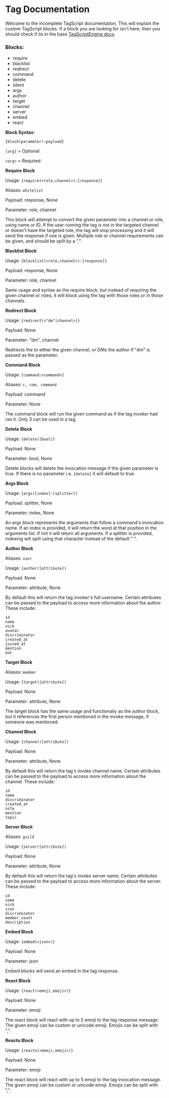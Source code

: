 # **Tag Documentation**

Welcome to the incomplete TagScript documentation. This will explain the custom TagScript blocks. If a block you are looking for isn't here, then you should check if its in the base [TagScriptEngine docs](https://github.com/JonSnowbd/TagScript).

### **Blocks:**
- require
- blacklist
- redirect
- command
- delete
- silent
- args
- author
- target
- channel
- server
- embed
- react

**Block Syntax:**

`{block(parameter):payload}`

`[arg]` = Optional

`<arg>` = Required

**Require Block**

Usage: `{require(<role,channel>):[response]}`

Aliases: `whitelist`

Payload: response, None

Parameter: role, channel

This block will attempt to convert the given parameter into a channel or role, using name or ID. If the user running the tag is not in the targeted channel or doesn't have the targeted role, the tag will stop processing and it will send the response if one is given. Multiple role or channel requirements can be given, and should be split by a ",".

**Blacklist Block**

Usage: `{blacklist(<role,channel>):[response]}`

Payload: response, None

Parameter: role, channel

Same usage and syntax as the require block, but instead of requiring the given channel or roles, it will block using the tag with those roles or in those channels.

**Redirect Block**

Usage: `{redirect(<"dm"|channel>)}`

Payload: None

Parameter: "dm", channel

Redirects the to either the given channel, or DMs the author if "dm" is passed as the parameter.

**Command Block**

Usage: `{command:<command>}`

Aliases: `c, com, command`

Payload: command

Parameter: None

The command block will run the given command as if the tag invoker had ran it. Only 3 can be used in a tag.


**Delete Block**

Usage: `{delete([bool])`

Payload: None

Parameter: bool, None

Delete blocks will delete the invocation message if the given parameter is true. If there is no parameter i.e. `{delete}` it will default to true.

**Args Block**

Usage: `{args([index]:[splitter])`

Payload: splitter, None

Parameter: index, None

An args block represents the arguments that follow a command's invocation name. If an index is provided, it will return the word at that position in the arguments list. If not it will return all arguments. If a splitter is provided, indexing will split using that character instead of the default " ".


**Author Block**

Aliases: `user`

Usage: `{author([attribute])`

Payload: None

Parameter: attribute, None

By default this will return the tag invoker's full username. Certain attributes can be passed to the payload to access more information about the author. These include:

```
id
name
nick
avatar
discriminator
created_at
joined_at
mention
bot
```


**Target Block**

Aliases: `member`

Usage: `{target([attribute])`

Payload: None

Parameter: attribute, None

The target block has the same usage and functionaliy as the author block, but it references the first person mentioned in the invoke message, if someone was mentioned.


**Channel Block**

Usage: `{channel([attribute])`

Payload: None

Parameter: attribute, None

By default this will return the tag's invoke channel name. Certain attributes can be passed to the payload to access more information about the channel. These include:

```
id
name
discriminator
created_at
nsfw
mention
topic
```


**Server Block**

Aliases: `guild`

Usage: `{server([attribute])`

Payload: None

Parameter: attribute, None

By default this will return the tag's invoke server name. Certain attributes can be passed to the payload to access more information about the server. These include:

```
id
name
nick
icon
discriminator
member_count
description
```

**Embed Block**

Usage: `{embed(<json>)}`

Payload: None

Parameter: json

Embed blocks will send an embed in the tag response.

**React Block**

Usage: `{react(<emoji,emoji>)}`

Payload: None

Parameter: emoji

The react block will react with up to 5 emoji to the tag response message. The given emoji can be custom or unicode emoji. Emojis can be split with ",".

**Reactu Block**

Usage: `{reactu(<emoji,emoji>)}`

Payload: None

Parameter: emoji

The react block will react with up to 5 emoji to the tag invocation message. The given emoji can be custom or unicode emoji. Emojis can be split with ",".
